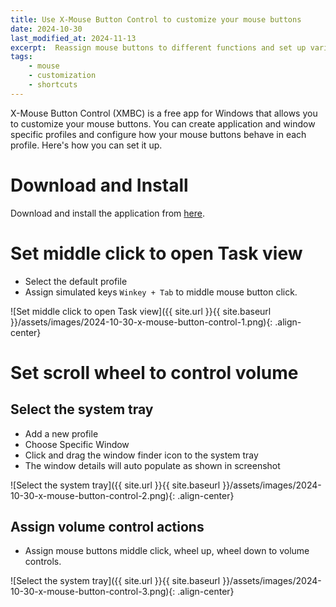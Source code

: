 ```yaml
---
title: Use X-Mouse Button Control to customize your mouse buttons
date: 2024-10-30
last_modified_at: 2024-11-13
excerpt:  Reassign mouse buttons to different functions and set up various shortcuts for tasks.
tags:
    - mouse
    - customization
    - shortcuts
---
```


 X-Mouse Button Control (XMBC) is a free app for Windows that allows you to customize your mouse buttons. You can create application and window specific profiles and configure how your mouse buttons behave in each profile. Here's how you can set it up.

# Download and Install
Download and install the application from [here](https://www.highrez.co.uk/downloads/XMouseButtonControl.htm).

# Set middle click to open Task view
- Select the default profile
- Assign simulated keys `Winkey + Tab` to middle mouse button click.

![Set middle click to open Task view]({{ site.url }}{{ site.baseurl }}/assets/images/2024-10-30-x-mouse-button-control-1.png){: .align-center}


# Set scroll wheel to control volume

## Select the system tray
- Add a new profile
- Choose Specific Window
- Click and drag the window finder icon to the system tray
- The window details will auto populate as shown in screenshot

![Select the system tray]({{ site.url }}{{ site.baseurl }}/assets/images/2024-10-30-x-mouse-button-control-2.png){: .align-center}

## Assign volume control actions
- Assign mouse buttons middle click, wheel up, wheel down to volume controls.

![Select the system tray]({{ site.url }}{{ site.baseurl }}/assets/images/2024-10-30-x-mouse-button-control-3.png){: .align-center}
